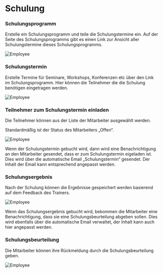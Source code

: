 <!-- add-breadcrumbs -->
# Schulung
### Schulungsprogramm

Erstelle ein Schulungsprogramm und teile die Schulungstermine ein. Auf der Seite des  Schulungsprogramms gibt es einen Link zur Ansicht aller Schulungstermine dieses Schulungsprogramms.

<img class="screenshot" alt="Employee" src="/docs/assets/img/human-resources/training_program.png">

### Schulungstermin

Erstelle Termine für Seminare, Workshops, Konferenzen etc über den Link im Schulungsprogramm. Hier können die Teilnehmer die die Schulung benötigen eingetragen werden.

<img class="screenshot" alt="Employee" src="/docs/assets/img/human-resources/training_event.png">

### Teilnehmer zum Schulungstermin einladen

Die Teilnehmer können aus der Liste der Mitarbeiter ausgewählt werden.

Standardmäßig ist der Status des Mitarbeiters „Offen“.

<img class="screenshot" alt="Employee" src="/docs/assets/img/human-resources/training_event_employee.png">

Wenn der Schulungstermin gebucht wird, dann wird eine Benachrichtigung an den Mitarbeiter gesendet, dass er zum Schulungstermin eigeladen ist. Dies wird über die automatische Email „Schulungstermin“ gesendet. Der Inhalt der Email kann entsprechend angepasst werden.

### Schulungsergebnis

Nach der Schulung können die Ergebnisse gespeichert werden basierend auf dem Feedback des Trainers.

<img class="screenshot" alt="Employee" src="/docs/assets/img/human-resources/training_result.png">

Wenn das Schulungsergebnis gebucht wird, bekommen die Mitarbeiter eine Benachrichtigung, dass sie eine Schulungsbeurteilung abgeben sollen. Dies wird ebenfalls über die automatische Email verwaltet, der Inhalt kann auch hier angepasst werden.

### Schulungsbeurteilung

Die Mitarbeiter können ihre Rückmeldung durch die Schulungsbeurteilung geben.

<img class="screenshot" alt="Employee" src="/docs/assets/img/human-resources/training_feedback.png">

